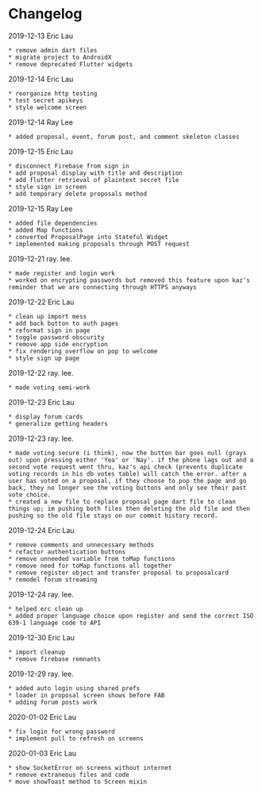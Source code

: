 # Changelog

2019-12-13 Eric Lau

    * remove admin dart files
    * migrate project to AndroidX
    * remove deprecated Flutter widgets

2019-12-14 Eric Lau

    * reorganize http testing
    * test secret apikeys
    * style welcome screen

2019-12-14 Ray Lee

    * added proposal, event, forum post, and comment skeleton classes

2019-12-15 Eric Lau

    * disconnect Firebase from sign in
    * add proposal display with title and description
    * add flutter retrieval of plaintext secret file
    * style sign in screen
    * add temporary delete proposals method

2019-12-15 Ray Lee

    * added file dependencies
    * added Map functions
    * converted ProposalPage into Stateful Widget
    * implemented making proposals through POST request

2019-12-21 ray. lee.

    * made register and login work
    * worked on encrypting passwords but removed this feature upon kaz's reminder that we are connecting through HTTPS anyways

2019-12-22 Eric Lau

    * clean up import mess
    * add back button to auth pages
    * reformat sign in page
    * toggle password obscurity
    * remove app side encryption
    * fix rendering overflow on pop to welcome
    * style sign up page

2019-12-22 ray. lee.

    * made voting semi-work

2019-12-23 Eric Lau

    * display forum cards
    * generalize getting headers

2019-12-23 ray. lee.

    * made voting secure (i think), now the button bar goes null (grays out) upon pressing either 'Yea' or 'Nay'. if the phone lags out and a second vote request went thru, kaz's api check (prevents duplicate voting records in his db votes table) will catch the error. after a user has voted on a proposal, if they choose to pop the page and go back, they no longer see the voting buttons and only see their past vote choice.
    * created a new file to replace proposal page dart file to clean things up; im pushing both files then deleting the old file and then pushing so the old file stays on our commit history record.

2019-12-24 Eric Lau

    * remove comments and unnecessary methods
    * refactor authentication buttons
    * remove unneeded variable from toMap functions
    * remove need for toMap functions all together
    * remove register object and transfer proposal to proposalcard
    * remodel forum streaming

2019-12-24 ray. lee.

    * helped erc clean up
    * added proper language choice upon register and send the correct ISO 639-1 language code to API

2019-12-30 Eric Lau

    * import cleanup
    * remove firebase remnants

2019-12-29 ray. lee.

    * added auto login using shared prefs
    * loader in proposal screen shows before FAB
    * adding forum posts work

2020-01-02 Eric Lau

    * fix login for wrong password
    * implement pull to refresh on screens

2020-01-03 Eric Lau

    * show SocketError on screens without internet
    * remove extraneous files and code
    * move showToast method to Screen mixin